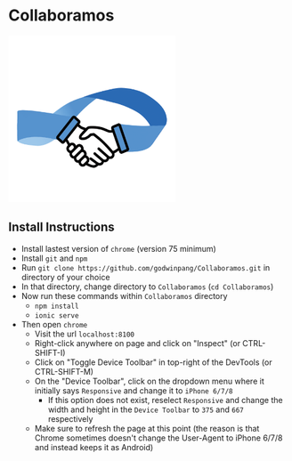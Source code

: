 # Collaboramos

<img src="/resources/icon.png" width="300" style="text-align: center;" />

## Install Instructions

- Install lastest version of `chrome` (version 75 minimum)
- Install `git` and `npm`
- Run `git clone https://github.com/godwinpang/Collaboramos.git` in directory of your choice
- In that directory, change directory to `Collaboramos` (`cd Collaboramos`)
- Now run these commands within `Collaboramos` directory
    + `npm install`
    + `ionic serve`
- Then open `chrome`
    - Visit the url `localhost:8100`
    - Right-click anywhere on page and click on "Inspect" (or CTRL-SHIFT-I)
    - Click on "Toggle Device Toolbar" in top-right of the DevTools (or CTRL-SHIFT-M)
    - On the "Device Toolbar", click on the dropdown menu where it initially says `Responsive` and change it to `iPhone 6/7/8`
        + If this option does not exist, reselect `Responsive` and change the width and height in the `Device Toolbar` to `375` and `667` respectively
    - Make sure to refresh the page at this point (the reason is that Chrome sometimes doesn't change the User-Agent to iPhone 6/7/8 and instead keeps it as Android)